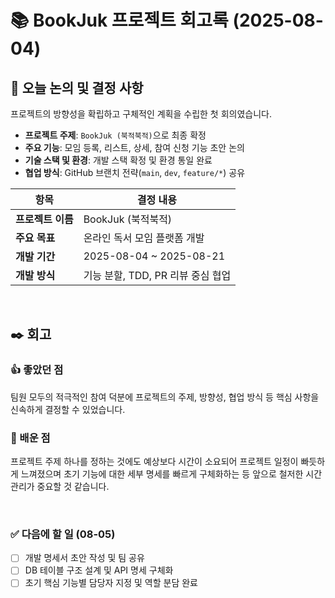 # 📚 BookJuk 프로젝트 회고록 (2025-08-04)

## 📌 오늘 논의 및 결정 사항

프로젝트의 방향성을 확립하고 구체적인 계획을 수립한 첫 회의였습니다.

- **프로젝트 주제**: `BookJuk (북적북적)`으로 최종 확정
- **주요 기능**: 모임 등록, 리스트, 상세, 참여 신청 기능 초안 논의
- **기술 스택 및 환경**: 개발 스택 확정 및 환경 통일 완료
- **협업 방식**: GitHub 브랜치 전략(`main`, `dev`, `feature/*`) 공유

| 항목 | 결정 내용 |
| --- | --- |
| **프로젝트 이름** | BookJuk (북적북적) |
| **주요 목표** | 온라인 독서 모임 플랫폼 개발 |
| **개발 기간** | 2025-08-04 ~ 2025-08-21 |
| **개발 방식** | 기능 분할, TDD, PR 리뷰 중심 협업 |

<br>

## ✒️ 회고

### 👍 좋았던 점
팀원 모두의 적극적인 참여 덕분에 프로젝트의 주제, 방향성, 협업 방식 등 핵심 사항을 신속하게 결정할 수 있었습니다.

### 🤔 배운 점
프로젝트 주제 하나를 정하는 것에도 예상보다 시간이 소요되어 프로젝트 일정이 빠듯하게 느껴졌으며 초기 기능에 대한 세부 명세를 빠르게 구체화하는 등 앞으로 철저한 시간 관리가 중요할 것 같습니다.

<br>

### ✅ 다음에 할 일 (08-05)
- [ ] 개발 명세서 초안 작성 및 팀 공유
- [ ] DB 테이블 구조 설계 및 API 명세 구체화
- [ ] 초기 핵심 기능별 담당자 지정 및 역할 분담 완료
